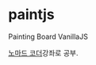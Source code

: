 # paintjs
Painting Board VanillaJS

[노마드 코더](https://www.youtube.com/watch?v=jlOtDiYt9wg&list=PL7jH19IHhOLNtwXhfYrbrqM6-CYrVkUWy)강좌로 공부.
